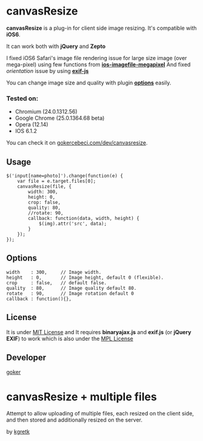 canvasResize
=============

**canvasResize** is a plug-in for client side image resizing. It's compatible with **iOS6**. 

It can work both with **jQuery** and **Zepto**

I fixed iOS6 Safari's image file rendering issue for large size image (over mega-pixel) using few functions from 
[**ios-imagefile-megapixel**](https://github.com/stomita/ios-imagefile-megapixel)
And fixed *orientation* issue by using 
[**exif-js**](https://github.com/jseidelin/exif-js)
 
You can change image size and quality with plugin [**options**](#options) easily.

### Tested on: 
 *  Chromium (24.0.1312.56)
 *  Google Chrome (25.0.1364.68 beta)
 *  Opera (12.14)
 *  IOS 6.1.2

You can check it on [gokercebeci.com/dev/canvasresize](http://gokercebeci.com/dev/canvasresize).

Usage
-----

    $('input[name=photo]').change(function(e) {
        var file = e.target.files[0];
        canvasResize(file, {
            width: 300,
            height: 0,
            crop: false,
            quality: 80,
            //rotate: 90,
            callback: function(data, width, height) {
                $(img).attr('src', data);
            }
        });
    });

Options
-------

    width    : 300,     // Image width.
    height   : 0,       // Image height, default 0 (flexible).
    crop     : false,   // default false.
    quality  : 80,      // Image quality default 80.
    rotate   : 90,      // Image rotation default 0
    callback : function(){},

License
-------
It is under [MIT License](https://github.com/gokercebeci/canvasResize/blob/master/LICENCE.md "MIT License") 
and It requires **binaryajax.js** and **exif.js** (or **jQuery EXIF**)
to work which is also under the [MPL License](http://www.nihilogic.dk/licenses/mpl-license.txt)

Developer
---------
[goker](http://gokercebeci.com/ "goker")


canvasResize + multiple files
=============

Attempt to allow uploading of multiple files, each resized on the client side, and then stored and additionally resized on the server.

by [kgretk](http://kgretk.com/)
